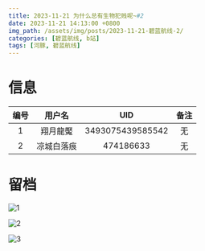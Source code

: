 ```yaml
---
title: 2023-11-21 为什么总有生物犯贱呢~#2
date: 2023-11-21 14:13:00 +0800
img_path: /assets/img/posts/2023-11-21-碧蓝航线-2/
categories: [碧蓝航线, b站]
tags: [河豚, 碧蓝航线]
---
```


# 信息

| 编号 |   用户名   |       UID        | 备注 |
| :--: | :--------: | :--------------: | :--: |
|  1   |  翔月龍魘  | 3493075439585542 |  无  |
|  2   | 凉城白落痕 |    474186633     |  无  |

# 留档

![1](1.jpg)

![2](2.jpg)

![3](3.jpg)